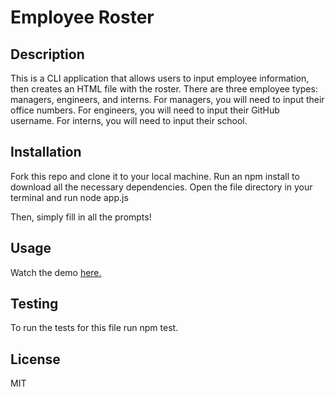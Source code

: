 # Employee Roster

## Description

This is a CLI application that allows users to input employee information, then creates an HTML file with the roster. There are three employee types: managers, engineers, and interns. For managers, you will need to input their office numbers. For engineers, you will need to input their GitHub username. For interns, you will need to input their school.

## Installation

Fork this repo and clone it to your local machine. Run an npm install to download all the necessary dependencies. Open the file directory in your terminal and run node app.js

Then, simply fill in all the prompts!

## Usage

Watch the demo [here.](https://gifs.com/gif/employee-roster-demo-q7qNVy)

## Testing

To run the tests for this file run npm test.

## License

MIT
